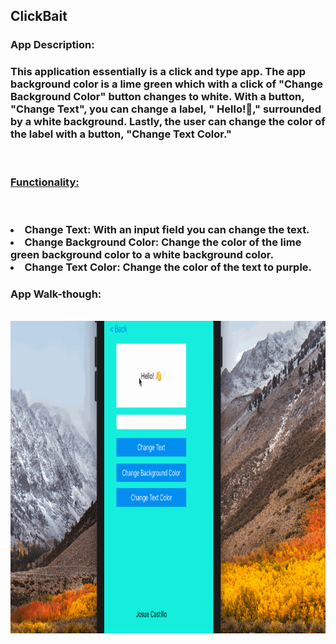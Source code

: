 ## ClickBait

### App Description:

<h3>
This application essentially is a click and type app. The app background color is a lime green which with a click of "Change Background Color" button changes to white. With a button, "Change Text", you can change a label, " Hello!👋," surrounded by a white background. Lastly, the user can change the color of the label with a button, "Change Text Color."

</h3>
<br>

### <u>Functionality:</u>

<br>
<h3>
<li>Change Text: With an input field you can change the text.</li>
<li>Change Background Color: Change the color of the lime green background color to a white background color.</li>
<li>Change Text Color: Change the color of the text to purple. </li>
</h3>

### App Walk-though:

<br>
<img height="500px" width="600px" src="Appgif.gif" width=200><br>
